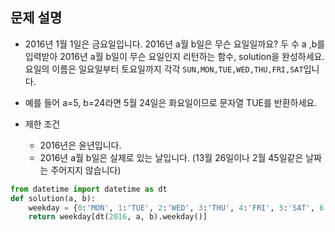 ## 문제 설명
- 2016년 1월 1일은 금요일입니다. 2016년 a월 b일은 무슨 요일일까요? 두 수 a ,b를 입력받아 2016년 a월 b일이 무슨 요일인지 리턴하는 함수, solution을 완성하세요. 요일의 이름은 일요일부터 토요일까지 각각 `SUN,MON,TUE,WED,THU,FRI,SAT`입니다. 
- 예를 들어 a=5, b=24라면 5월 24일은 화요일이므로 문자열 TUE를 반환하세요.

- 제한 조건
  - 2016년은 윤년입니다.
  - 2016년 a월 b일은 실제로 있는 날입니다. (13월 26일이나 2월 45일같은 날짜는 주어지지 않습니다)

```python
from datetime import datetime as dt
def solution(a, b):
    weekday = {0:'MON', 1:'TUE', 2:'WED', 3:'THU', 4:'FRI', 5:'SAT', 6:'SUN'}
    return weekday[dt(2016, a, b).weekday()]
```
